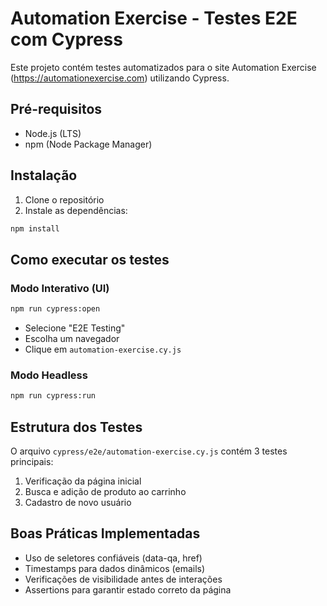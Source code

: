 # Automation Exercise - Testes E2E com Cypress

Este projeto contém testes automatizados para o site Automation Exercise (https://automationexercise.com) utilizando Cypress.

## Pré-requisitos

- Node.js (LTS)
- npm (Node Package Manager)

## Instalação

1. Clone o repositório
2. Instale as dependências:
```bash
npm install
```

## Como executar os testes

### Modo Interativo (UI)
```bash
npm run cypress:open
```
- Selecione "E2E Testing"
- Escolha um navegador
- Clique em `automation-exercise.cy.js`

### Modo Headless
```bash
npm run cypress:run
```

## Estrutura dos Testes

O arquivo `cypress/e2e/automation-exercise.cy.js` contém 3 testes principais:

1. Verificação da página inicial
2. Busca e adição de produto ao carrinho
3. Cadastro de novo usuário

## Boas Práticas Implementadas

- Uso de seletores confiáveis (data-qa, href)
- Timestamps para dados dinâmicos (emails)
- Verificações de visibilidade antes de interações
- Assertions para garantir estado correto da página